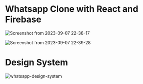# Whatsapp Clone with React and Firebase

![Screenshot from 2023-09-07 22-38-17](https://github.com/iamtomorrow/Whatsapp/assets/72582696/1cab9e4f-9495-4c0e-bac3-d0938f811c8c)

![Screenshot from 2023-09-07 22-39-28](https://github.com/iamtomorrow/Whatsapp/assets/72582696/ce692cd5-7f98-4b43-9150-d9f73170fa6e)

# Design System
![whatsapp-design-system](https://github.com/iamtomorrow/Whatsapp/assets/72582696/c1d73d95-421a-4671-b973-69e84564ee87)
